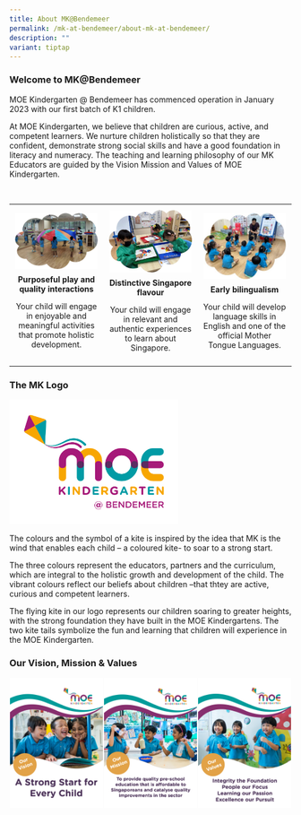 ```yaml
---
title: About MK@Bendemeer
permalink: /mk-at-bendemeer/about-mk-at-bendemeer/
description: ""
variant: tiptap
---
```

### Welcome to MK@Bendemeer

MOE Kindergarten @ Bendemeer has commenced operation in January 2023 with our first batch of K1 children.&nbsp;

  
At MOE Kindergarten, we believe that children are curious, active, and competent learners. We nurture children holistically so that they are confident, demonstrate strong social skills and have a good foundation in literacy and numeracy. The teaching and learning philosophy of our MK Educators are guided by the Vision Mission and Values of MOE Kindergarten.

<br>

<style>
  .image-table {
    width: 100%;
    table-layout: fixed;
    border-collapse: collapse;
  }

  .image-table td {
    width: 33.33%;
    text-align: center;
    padding: 10px;
  }

  .image-table img {
    max-width: 100%;
    height: auto;
    display: block;
    margin: 0 auto;
  }

  .caption {
    margin-top: 10px;
  }
</style>

<table class="image-table">
  <tbody><tr>
    <td>
      <img alt="Image 1" src="/images/mk@bendemeer1.png">
      <div class="caption">
        <strong>Purposeful play and quality interactions</strong>
        <p>Your child will engage in enjoyable and meaningful activities that promote holistic development.</p>
      </div>
    </td>
    <td>
      <img alt="Image 2" src="/images/mk@bendemeer2.jpg">
      <div class="caption">
        <strong>Distinctive Singapore flavour</strong>
        <p>Your child will engage in relevant and authentic experiences to learn about Singapore.</p>
      </div>
    </td>
    <td>
      <img alt="Image 3" src="/images/mk@bendemeer3.jpg">
      <div class="caption">
        <strong>Early bilingualism</strong>
        <p>Your child will develop language skills in English and one of the official Mother Tongue Languages.</p>
      </div>
    </td>
  </tr>
</tbody></table>



### The MK Logo


<img style="width: 60%" src="/images/bendemeer%20colour.jpg">


The colours and the symbol of a kite is inspired by the idea that MK is the wind that enables each child – a coloured kite- to soar to a strong start.&nbsp;


The three colours represent the educators, partners and the curriculum, which are integral to the holistic growth and development of the child. The vibrant colours reflect our beliefs about children –that thtey are active, curious and competent learners.&nbsp;

 
The flying kite in our logo represents our children soaring to greater heights, with the strong foundation they have built in the MOE Kindergartens. The two kite tails symbolize the fun and learning that children will experience in the MOE Kindergarten.




### Our Vision, Mission &amp; Values

<style>
  .image-row {
    display: flex;
    justify-content: space-between;
  }

  .image-container {
    flex: 1;
    margin: 1px;
    display: flex;
    justify-content: center;
  }

  .image-container img {
    max-width: 100%;
    height: auto;
  }
</style>


<div class="image-row">
  <div class="image-container">
    <img alt="Vision" src="/images/mk%20vision.png">
  </div>
  <div class="image-container">
    <img alt="Mission" src="/images/mkmission.png">
  </div>
  <div class="image-container">
    <img alt="Values" src="/images/mkvalues.png">
  </div>
</div>